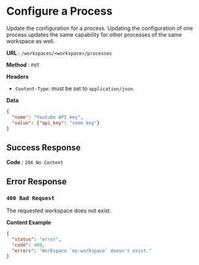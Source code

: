 # Configure a Process

Update the configuration for a process. Updating the configuration of one
process updates the same capability for other processes of the same workspace as
well.

**URL** : `/workspaces/<workspace>/processes`

**Method** : `PUT`

**Headers**

- `Content-Type`: must be set to `application/json`.

**Data**

```json
{
  "name": "Youtube API key",
  "value": {"api_key": "some key"}
}
```

## Success Response

**Code** : `204 No Content`

## Error Response

### `400 Bad Request`

The requested workspace does not exist.

**Content Example**

```json
{
  "status": "error",
  "code": 400,
  "errors": "Workspace `my-workspace` doesn't exist."
}
```
